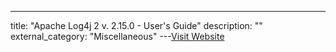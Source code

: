 ---
title: "Apache Log4j 2 v. 2.15.0 - User's Guide"
description: ""
external_category: "Miscellaneous"
---[Visit Website](https://logging.apache.org/log4j/2.x/log4j-users-guide.pdf)

